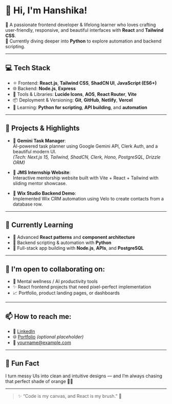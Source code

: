 # 👋 Hi, I'm Hanshika!

🎯 A passionate frontend developer & lifelong learner who loves crafting user-friendly, responsive, and beautiful interfaces with **React** and **Tailwind CSS**.  
🧠 Currently diving deeper into **Python** to explore automation and backend scripting.

---

## 💻 Tech Stack

- ⚛️ Frontend: **React.js**, **Tailwind CSS**, **ShadCN UI**, **JavaScript (ES6+)**
- 🌐 Backend: **Node.js**, **Express**
- 🧪 Tools & Libraries: **Lucide Icons**, **AOS**, **React Router**, **Vite**
- 📦 Deployment & Versioning: **Git**, **GitHub**, **Netlify**, **Vercel**
- 🐍 Learning: **Python for scripting**, **API building**, and **automation**

---

## 🚀 Projects & Highlights

- 🧠 **Gemini Task Manager**:  
  AI-powered task planner using Google Gemini API, Clerk Auth, and a beautiful modern UI.  
  *(Tech: Next.js 15, Tailwind, ShadCN, Clerk, Hono, PostgreSQL, Drizzle ORM)*

- 🧪 **JMS Internship Website**:  
  Interactive mentorship website built with Vite + React + Tailwind with sliding mentor showcase.

- 💌 **Wix Studio Backend Demo**:  
  Implemented Wix CRM automation using Velo to create contacts from a database row.

---

## 🌱 Currently Learning

- 🔸 Advanced **React patterns** and **component architecture**
- 🔸 Backend scripting & automation with **Python**
- 🔸 Full-stack app building with **Node.js**, **APIs**, and **PostgreSQL**

---

## 🤝 I'm open to collaborating on:

- 🧠 Mental wellness / AI productivity tools  
- ✨ React frontend projects that need pixel-perfect implementation  
- 📈 Portfolio, product landing pages, or dashboards  

---

## 📫 How to reach me:

- 💼 [LinkedIn](https://www.linkedin.com/in/your-link)
- 🌐 [Portfolio](https://yourportfolio.com) *(optional placeholder)*
- 📧 yourname@example.com

---

## 🎨 Fun Fact

I turn messy UIs into clean and intuitive designs — and I’m always chasing that perfect shade of orange 🎯🧡

---

> ✨ “Code is my canvas, and React is my brush.” 🎨


